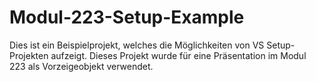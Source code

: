 # Modul-223-Setup-Example
Dies ist ein Beispielprojekt, welches die Möglichkeiten von VS Setup-Projekten aufzeigt.
Dieses Projekt wurde für eine Präsentation im Modul 223 als Vorzeigeobjekt verwendet.
